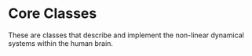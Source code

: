 # Core Classes

These are classes that describe and implement the non-linear dynamical systems within the human brain. 
